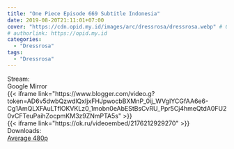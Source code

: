 ```yaml
---
title: "One Piece Episode 669 Subtitle Indonesia"
date: 2019-08-20T21:11:01+07:00
cover: "https://cdn.opid.my.id/images/arc/dressrosa/dressrosa.webp" # Optional, cover
# authorlink: https://opid.my.id
categories:
  - "Dressrosa"
tags:
  - "Dressrosa"
---
```

<div class="ui menu violet borderless inverted">
  <div class="header item active">
        Stream:
    </div>
  <a class="active item" data-tab="google">
    <i class="google drive icon"></i> Google
  </a>
  <a class="item nounderline" data-tab="mirror">
    <i class="odnoklassniki icon"></i> Mirror
  </a>
</div>
<div class="ui bottom attached tab segment active" style="border:0 !important;" data-tab="google">
{{< iframe link="https://www.blogger.com/video.g?token=AD6v5dwbQzwdlQxIjxFHJpwocbBXMnP_0ij_WVgIYCGfAA6e6-Cg1AmQLXFAuLTflOKVKLz0_1mobn0eAbEStBsCvRU_Ppr5Cj4hmeQtdA0FU20vCFTeuPaihZocpmKM3z9ZNmPTA5s" >}}
</div>
<div class="ui bottom attached tab segment" style="border:0 !important;" data-tab="mirror">
{{< iframe link="https://ok.ru/videoembed/2176212929270" >}}
</div>
<div class="ui menu violet borderless inverted">
  <div class="header item active">
        Downloads:
    </div>
  <a class="item nounderline" href="https://ouo.io/Z6s9JT" target="_blank" rel="dofollow"><i class="google drive icon"></i>
    Average 480p</a>
</div>